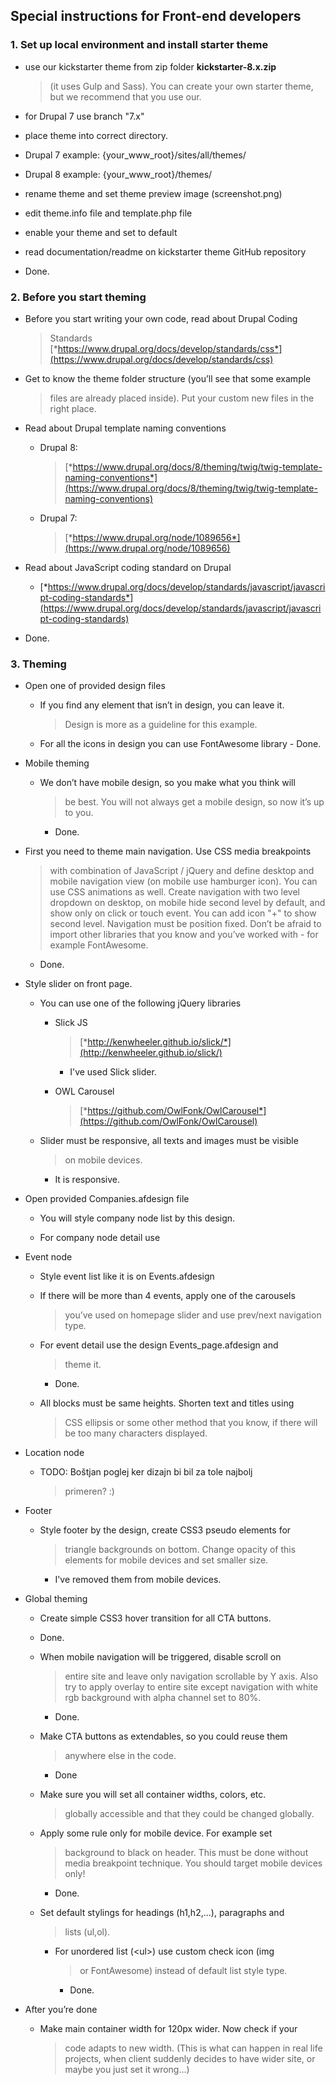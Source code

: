**Special instructions for Front-end developers**
-------------------------------------------------

### **1. Set up local environment and install starter theme**

-   use our kickstarter theme from zip folder **kickstarter-8.x.zip**
    > (it uses Gulp and Sass). You can create your own starter theme,
    > but we recommend that you use our.

-   for Drupal 7 use branch "7.x"

-   place theme into correct directory.

-   Drupal 7 example: {your\_www\_root}/sites/all/themes/

-   Drupal 8 example: {your\_www\_root}/themes/

-   rename theme and set theme preview image (screenshot.png)

-   edit theme.info file and template.php file

-   enable your theme and set to default

-   read documentation/readme on kickstarter theme GitHub repository

- Done.

### **2. Before you start theming**

-   Before you start writing your own code, read about Drupal Coding
    > Standards
    > [*https://www.drupal.org/docs/develop/standards/css*](https://www.drupal.org/docs/develop/standards/css)

-   Get to know the theme folder structure (you’ll see that some example
    > files are already placed inside). Put your custom new files in the
    > right place.

-   Read about Drupal template naming conventions

    -   Drupal 8:
        > [*https://www.drupal.org/docs/8/theming/twig/twig-template-naming-conventions*](https://www.drupal.org/docs/8/theming/twig/twig-template-naming-conventions)

    -   Drupal 7:
        > [*https://www.drupal.org/node/1089656*](https://www.drupal.org/node/1089656)

-   Read about JavaScript coding standard on Drupal

    -   [*https://www.drupal.org/docs/develop/standards/javascript/javascript-coding-standards*](https://www.drupal.org/docs/develop/standards/javascript/javascript-coding-standards)


- Done.


### **3. Theming**

-   Open one of provided design files

    -   If you find any element that isn’t in design, you can leave it.
        > Design is more as a guideline for this example.

    -   For all the icons in design you can use FontAwesome library     - Done.

-   Mobile theming

    -   We don’t have mobile design, so you make what you think will
        > be best. You will not always get a mobile design, so now it’s
        > up to you.
        
        - Done.

-   First you need to theme main navigation. Use CSS media breakpoints
    > with combination of JavaScript / jQuery and define desktop and
    > mobile navigation view (on mobile use hamburger icon). You can use
    > CSS animations as well. Create navigation with two level dropdown
    > on desktop, on mobile hide second level by default, and show only
    > on click or touch event. You can add icon "+" to show
    > second level. Navigation must be position fixed. Don’t be afraid
    > to import other libraries that you know and you’ve worked with -
    > for example FontAwesome.
    
    - Done.


-   Style slider on front page.

    -   You can use one of the following jQuery libraries

        -   Slick JS
            > [*http://kenwheeler.github.io/slick/*](http://kenwheeler.github.io/slick/)
            
            - I've used Slick slider.

        -   OWL Carousel
            > [*https://github.com/OwlFonk/OwlCarousel*](https://github.com/OwlFonk/OwlCarousel)

    -   Slider must be responsive, all texts and images must be visible
        > on mobile devices.
        
        - It is responsive.

-   Open provided Companies.afdesign file

    -   You will style company node list by this design.

    -   For company node detail use

-   Event node

    -   Style event list like it is on Events.afdesign

    -   If there will be more than 4 events, apply one of the carousels
        > you’ve used on homepage slider and use prev/next
        > navigation type.

    -   For event detail use the design Events\_page.afdesign and
        > theme it.
        
        - Done.

    -   All blocks must be same heights. Shorten text and titles using
        > CSS ellipsis or some other method that you know, if there will
        > be too many characters displayed.
        

-   Location node

    -   TODO: Boštjan poglej ker dizajn bi bil za tole najbolj
        > primeren? :)

-   Footer

    -   Style footer by the design, create CSS3 pseudo elements for
        > triangle backgrounds on bottom. Change opacity of this
        > elements for mobile devices and set smaller size.
        
        - I've removed them from mobile devices.

-   Global theming

    -   Create simple CSS3 hover transition for all CTA buttons. 
    
    - Done.

    -   When mobile navigation will be triggered, disable scroll on
        > entire site and leave only navigation scrollable by Y axis.
        > Also try to apply overlay to entire site except navigation
        > with white rgb background with alpha channel set to 80%.
        - Done.

    -   Make CTA buttons as extendables, so you could reuse them
        > anywhere else in the code.
        - Done

    -   Make sure you will set all container widths, colors, etc.
        > globally accessible and that they could be changed globally.

    -   Apply some rule only for mobile device. For example set
        > background to black on header. This must be done without media
        > breakpoint technique. You should target mobile devices only!
        - Done.

    -   Set default stylings for headings (h1,h2,...), paragraphs and
        > lists (ul,ol).

        -   For unordered list (&lt;ul&gt;) use custom check icon (img
            > or FontAwesome) instead of default list style type.
            
            - Done.

-   After you’re done

    -   Make main container width for 120px wider. Now check if your
        > code adapts to new width. (This is what can happen in real
        > life projects, when client suddenly decides to have wider
        > site, or maybe you just set it wrong...)